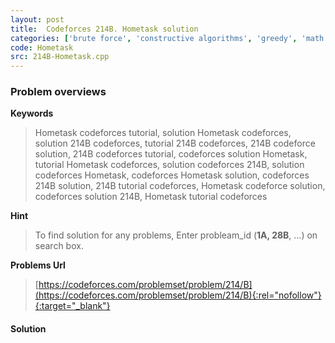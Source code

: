 ```yaml
---
layout: post
title:  Codeforces 214B. Hometask solution
categories: ['brute force', 'constructive algorithms', 'greedy', 'math']
code: Hometask
src: 214B-Hometask.cpp
---
```

### **Problem overviews**

**Keywords**
> Hometask codeforces tutorial, solution Hometask codeforces, solution 214B codeforces, tutorial 214B codeforces, 214B codeforce solution, 214B codeforces tutorial, codeforces solution Hometask, tutorial Hometask codeforces, solution codeforces 214B, solution codeforces Hometask, codeforces Hometask solution, codeforces 214B solution, 214B tutorial codeforces, Hometask codeforce solution, codeforces solution 214B, Hometask tutorial codeforces

**Hint**
> To find solution for any problems, Enter probleam_id (**1A, 28B**, ...) on search box. 

**Problems Url**
> [https://codeforces.com/problemset/problem/214/B](https://codeforces.com/problemset/problem/214/B){:rel="nofollow"}{:target="_blank"}

#### **Solution**



